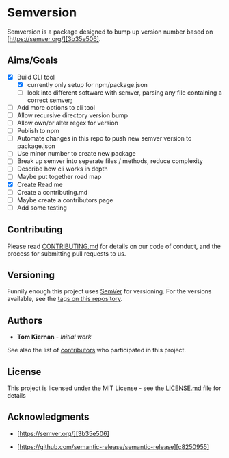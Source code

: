 # Semversion

Semversion is a package designed to bump up version number based on [https://semver.org/][3b35e506].

  [3b35e506]: "https://semver.org/"

## Aims/Goals

- [x] Build CLI tool
  - [x] currently only setup for npm/package.json
  - [ ] look into different software with semver, parsing any file containing a correct semver; 
- [ ] Add more options to cli tool
- [ ] Allow recursive directory version bump
- [ ] Allow own/or alter regex for version
- [ ] Publish to npm
- [ ] Automate changes in this repo to push new semver version to package.json
- [ ] Use minor number to create new package
- [ ] Break up semver into seperate files / methods, reduce complexity
- [ ] Describe how cli works in depth
- [ ] Maybe put together road map
- [x] Create Read me
- [ ] Create a contributing.md
- [ ] Maybe create a contributors page
- [ ] Add some testing

## Contributing

Please read [CONTRIBUTING.md](https://gist.github.com/PurpleBooth/b24679402957c63ec426) for details on our code of conduct, and the process for submitting pull requests to us.

## Versioning

Funnily enough this project uses [SemVer](http://semver.org/) for versioning. For the versions available, see the [tags on this repository](https://github.com/tomkiernan120/semversion/tags). 

## Authors

* **Tom Kiernan** - *Initial work*

See also the list of [contributors](https://github.com/your/project/contributors) who participated in this project.

## License

This project is licensed under the MIT License - see the [LICENSE.md](LICENSE.md) file for details

## Acknowledgments

* [https://semver.org/][3b35e506]
* [https://github.com/semantic-release/semantic-release][c8250955]

  [c8250955]: https://github.com/semantic-release/semantic-release "https://github.com/semantic-release/semantic-release"
